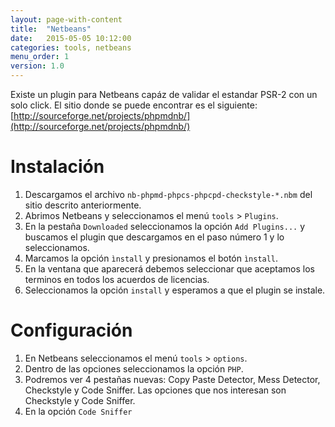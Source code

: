 ```yaml
---
layout: page-with-content
title:  "Netbeans"
date:   2015-05-05 10:12:00
categories: tools, netbeans
menu_order: 1
version: 1.0
---
```


Existe un plugin para Netbeans capáz de validar el estandar PSR-2 con un solo
click. El sitio donde se puede encontrar es el siguiente:
[http://sourceforge.net/projects/phpmdnb/](http://sourceforge.net/projects/phpmdnb/)

# Instalación

1. Descargamos el archivo `nb-phpmd-phpcs-phpcpd-checkstyle-*.nbm` del sitio
descrito anteriormente.
2. Abrimos Netbeans y seleccionamos el menú `tools` > `Plugins`.
3. En la pestaña `Downloaded` seleccionamos la opción `Add Plugins...` y buscamos
el plugin que descargamos en el paso número 1 y lo seleccionamos.
4. Marcamos la opción `ìnstall` y presionamos el botón `ìnstall`.
5. En la ventana que aparecerá debemos seleccionar que aceptamos los terminos
en todos los acuerdos de licencias.
6. Seleccionamos la opción `install` y esperamos a que el plugin se instale.


# Configuración

1. En Netbeans seleccionamos el menú `tools` > `options`.
2. Dentro de las opciones seleccionamos la opción `PHP`.
3. Podremos ver 4 pestañas nuevas: Copy Paste Detector, Mess Detector,
Checkstyle y Code Sniffer. Las opciones que nos interesan son Checkstyle y Code
Sniffer.
4. En la opción `Code Sniffer`
